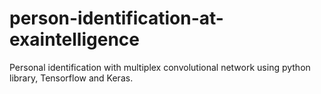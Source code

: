 # person-identification-at-exaintelligence
Personal identification with multiplex convolutional network using python library, Tensorflow and Keras.


